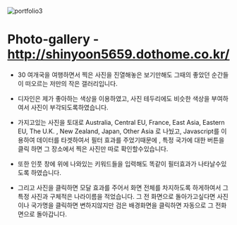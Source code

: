 
![portfolio3](https://user-images.githubusercontent.com/73012145/123496525-75b78580-d663-11eb-97a3-c9d3260bceaa.png)

# Photo-gallery - http://shinyoon5659.dothome.co.kr/

* 30 여개국을 여행하면서 찍은 사진을 진열해놓은 보기만해도 그때의 좋았던 순간들이 떠오르는 저만의 작은 갤러리입니다.

* 디자인은 제가 좋아하는 색상을 이용하였고, 사진 테두리에도 비슷한 색상을 부여하여서 사진이 부각되도록하였습니다.

* 가지고있는 사진을 토대로 Australia, Central EU, France, East Asia, Eastern EU, The U.K. , New Zealand, Japan, Other Asia 로 나눴고, Javascript를 이용하여 데이터를 타겟하여서 필터 효과를 주었기때문에 , 특정 국가에 대한 버튼을 클릭 하면 그 장소에서 찍은 사진만 따로 확인할수있습니다.

* 또한 인풋 창에 위에 나와있는 키워드들을 입력해도 똑같이 필터효과가 나타날수있도록 하였습니다.

* 그리고 사진을 클릭하면 모달 효과를 주어서 화면 전체를 차지하도록 하게하여서 그 특정 사진과 구체적은 나라이름을 적었습니다. 그 전 화면으로 돌아가고싶다면 사진이나 국가명을 클릭하면 변하지않지만 검은 배경화면을 클릭하면 자동으로 그 전화면으로 돌아갑니다.
